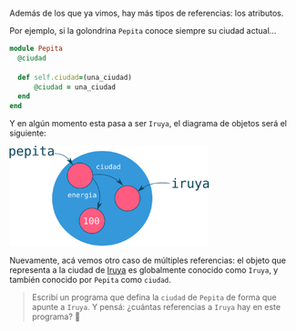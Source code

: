 Además de los que ya vimos, hay más tipos de referencias: los atributos. 

Por ejemplo, si la golondrina `Pepita` conoce siempre su ciudad actual...

```ruby
module Pepita
  @ciudad
   
  def self.ciudad=(una_ciudad)
      @ciudad = una_ciudad
  end
end
```

Y en algún momento esta pasa a ser `Iruya`, el diagrama de objetos será el siguiente: 

<img src="https://raw.githubusercontent.com/MumukiProject/mumuki-guia-ruby-referencias/master/images/atributos_1515177167634.png" alt="Atributos" width="350" height="auto">

Nuevamente, acá vemos otro caso de múltiples referencias: el objeto que representa a la ciudad de [Iruya](https://es.wikipedia.org/wiki/Iruya) es globalmente conocido como `Iruya`, y también conocido por `Pepita` como `ciudad`.

> Escribí un programa que defina la `ciudad` de `Pepita` de forma que apunte a `Iruya`. Y pensá: ¿cuántas referencias a `Iruya` hay en este programa? :thought_balloon: